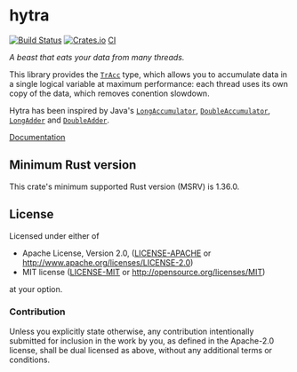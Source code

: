 hytra
=====

[![Build Status](https://travis-ci.org/Amanieu/thread_local-rs.svg?branch=master)](https://travis-ci.org/Amanieu/thread_local-rs)
[![Crates.io](https://img.shields.io/crates/v/hytra.svg)](https://crates.io/crates/hytra)
[CI](https://github.com/cassiersg/hytra/actions)

*A beast that eats your data from many threads.*

This library provides the
[`TrAcc`](https://docs.rs/hytra/*/hytra/struct.TrAcc.html) type, which allows
you to accumulate data in a single logical variable at maximum performance:
each thread uses its own copy of the data, which removes conention slowdown.

Hytra has been inspired by Java's
[`LongAccumulator`](https://docs.oracle.com/javase/8/docs/api/java/util/concurrent/atomic/LongAccumulator.html),
[`DoubleAccumulator`](https://docs.oracle.com/javase/8/docs/api/java/util/concurrent/atomic/DoubleAccumulator.html),
[`LongAdder`](https://docs.oracle.com/javase/8/docs/api/java/util/concurrent/atomic/LongAdder.html)
and
[`DoubleAdder`](https://docs.oracle.com/javase/8/docs/api/java/util/concurrent/atomic/DoubleAdder.html).

[Documentation](https://docs.rs/hytra/)

## Minimum Rust version

This crate's minimum supported Rust version (MSRV) is 1.36.0.

## License

Licensed under either of

 * Apache License, Version 2.0, ([LICENSE-APACHE](LICENSE-APACHE) or http://www.apache.org/licenses/LICENSE-2.0)
 * MIT license ([LICENSE-MIT](LICENSE-MIT) or http://opensource.org/licenses/MIT)

at your option.

### Contribution

Unless you explicitly state otherwise, any contribution intentionally submitted
for inclusion in the work by you, as defined in the Apache-2.0 license, shall be dual licensed as above, without any
additional terms or conditions.

